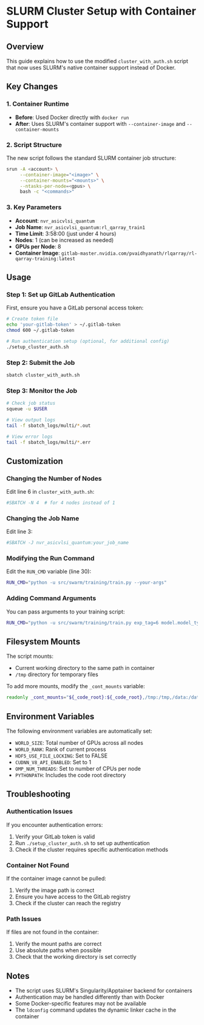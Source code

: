 # SLURM Cluster Setup with Container Support

## Overview
This guide explains how to use the modified `cluster_with_auth.sh` script that now uses SLURM's native container support instead of Docker.

## Key Changes

### 1. Container Runtime
- **Before**: Used Docker directly with `docker run`
- **After**: Uses SLURM's container support with `--container-image` and `--container-mounts`

### 2. Script Structure
The new script follows the standard SLURM container job structure:

```bash
srun -A <account> \
     --container-image="<image>" \
     --container-mounts="<mounts>" \
     --ntasks-per-node=<gpus> \
     bash -c "<commands>"
```

### 3. Key Parameters

- **Account**: `nvr_asicvlsi_quantum` 
- **Job Name**: `nvr_asicvlsi_quantum:rl_qarray_train1`
- **Time Limit**: 3:58:00 (just under 4 hours)
- **Nodes**: 1 (can be increased as needed)
- **GPUs per Node**: 8
- **Container Image**: `gitlab-master.nvidia.com/pvaidhyanath/rlqarray/rl-qarray-training:latest`

## Usage

### Step 1: Set up GitLab Authentication

First, ensure you have a GitLab personal access token:

```bash
# Create token file
echo 'your-gitlab-token' > ~/.gitlab-token
chmod 600 ~/.gitlab-token

# Run authentication setup (optional, for additional config)
./setup_cluster_auth.sh
```

### Step 2: Submit the Job

```bash
sbatch cluster_with_auth.sh
```

### Step 3: Monitor the Job

```bash
# Check job status
squeue -u $USER

# View output logs
tail -f sbatch_logs/multi/*.out

# View error logs
tail -f sbatch_logs/multi/*.err
```

## Customization

### Changing the Number of Nodes
Edit line 6 in `cluster_with_auth.sh`:
```bash
#SBATCH -N 4  # for 4 nodes instead of 1
```

### Changing the Job Name
Edit line 3:
```bash
#SBATCH -J nvr_asicvlsi_quantum:your_job_name
```

### Modifying the Run Command
Edit the `RUN_CMD` variable (line 30):
```bash
RUN_CMD="python -u src/swarm/training/train.py --your-args"
```

### Adding Command Arguments
You can pass arguments to your training script:
```bash
RUN_CMD="python -u src/swarm/training/train.py exp_tag=6 model.model_type=combined"
```

## Filesystem Mounts

The script mounts:
- Current working directory to the same path in container
- `/tmp` directory for temporary files

To add more mounts, modify the `_cont_mounts` variable:
```bash
readonly _cont_mounts="${_code_root}:${_code_root},/tmp:/tmp,/data:/data"
```

## Environment Variables

The following environment variables are automatically set:
- `WORLD_SIZE`: Total number of GPUs across all nodes
- `WORLD_RANK`: Rank of current process
- `HDF5_USE_FILE_LOCKING`: Set to FALSE
- `CUDNN_V8_API_ENABLED`: Set to 1
- `OMP_NUM_THREADS`: Set to number of CPUs per node
- `PYTHONPATH`: Includes the code root directory

## Troubleshooting

### Authentication Issues
If you encounter authentication errors:
1. Verify your GitLab token is valid
2. Run `./setup_cluster_auth.sh` to set up authentication
3. Check if the cluster requires specific authentication methods

### Container Not Found
If the container image cannot be pulled:
1. Verify the image path is correct
2. Ensure you have access to the GitLab registry
3. Check if the cluster can reach the registry

### Path Issues
If files are not found in the container:
1. Verify the mount paths are correct
2. Use absolute paths when possible
3. Check that the working directory is set correctly

## Notes

- The script uses SLURM's Singularity/Apptainer backend for containers
- Authentication may be handled differently than with Docker
- Some Docker-specific features may not be available
- The `ldconfig` command updates the dynamic linker cache in the container
